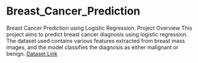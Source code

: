 # Breast_Cancer_Prediction
Breast Cancer Prediction using Logistic Regression.  Project Overview This project aims to predict breast cancer diagnosis using logistic regression. The dataset used contains various features extracted from breast mass images, and the model classifies the diagnosis as either malignant or benign.
 <a href = "https://www.kaggle.com/datasets/yasserh/breast-cancer-dataset"> Dataset Link</a>
